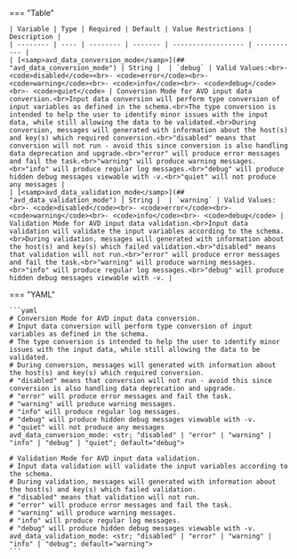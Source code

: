 <!--
  ~ Copyright (c) 2023 Arista Networks, Inc.
  ~ Use of this source code is governed by the Apache License 2.0
  ~ that can be found in the LICENSE file.
  -->
=== "Table"

    | Variable | Type | Required | Default | Value Restrictions | Description |
    | -------- | ---- | -------- | ------- | ------------------ | ----------- |
    | [<samp>avd_data_conversion_mode</samp>](## "avd_data_conversion_mode") | String |  | `debug` | Valid Values:<br>- <code>disabled</code><br>- <code>error</code><br>- <code>warning</code><br>- <code>info</code><br>- <code>debug</code><br>- <code>quiet</code> | Conversion Mode for AVD input data conversion.<br>Input data conversion will perform type conversion of input variables as defined in the schema.<br>The type conversion is intended to help the user to identify minor issues with the input data, while still allowing the data to be validated.<br>During conversion, messages will generated with information about the host(s) and key(s) which required conversion.<br>"disabled" means that conversion will not run - avoid this since conversion is also handling data deprecation and upgrade.<br>"error" will produce error messages and fail the task.<br>"warning" will produce warning messages.<br>"info" will produce regular log messages.<br>"debug" will produce hidden debug messages viewable with -v.<br>"quiet" will not produce any messages |
    | [<samp>avd_data_validation_mode</samp>](## "avd_data_validation_mode") | String |  | `warning` | Valid Values:<br>- <code>disabled</code><br>- <code>error</code><br>- <code>warning</code><br>- <code>info</code><br>- <code>debug</code> | Validation Mode for AVD input data validation.<br>Input data validation will validate the input variables according to the schema.<br>During validation, messages will generated with information about the host(s) and key(s) which failed validation.<br>"disabled" means that validation will not run.<br>"error" will produce error messages and fail the task.<br>"warning" will produce warning messages.<br>"info" will produce regular log messages.<br>"debug" will produce hidden debug messages viewable with -v. |

=== "YAML"

    ```yaml
    # Conversion Mode for AVD input data conversion.
    # Input data conversion will perform type conversion of input variables as defined in the schema.
    # The type conversion is intended to help the user to identify minor issues with the input data, while still allowing the data to be validated.
    # During conversion, messages will generated with information about the host(s) and key(s) which required conversion.
    # "disabled" means that conversion will not run - avoid this since conversion is also handling data deprecation and upgrade.
    # "error" will produce error messages and fail the task.
    # "warning" will produce warning messages.
    # "info" will produce regular log messages.
    # "debug" will produce hidden debug messages viewable with -v.
    # "quiet" will not produce any messages
    avd_data_conversion_mode: <str; "disabled" | "error" | "warning" | "info" | "debug" | "quiet"; default="debug">

    # Validation Mode for AVD input data validation.
    # Input data validation will validate the input variables according to the schema.
    # During validation, messages will generated with information about the host(s) and key(s) which failed validation.
    # "disabled" means that validation will not run.
    # "error" will produce error messages and fail the task.
    # "warning" will produce warning messages.
    # "info" will produce regular log messages.
    # "debug" will produce hidden debug messages viewable with -v.
    avd_data_validation_mode: <str; "disabled" | "error" | "warning" | "info" | "debug"; default="warning">
    ```
